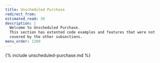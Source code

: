 ```yaml
---
title: Unscheduled Purchase
redirect_from:
estimated_read: 30
description: |
  Welcome to Unscheduled Purchase.
  This section has extented code examples and features that were not
  covered by the other subsections.
menu_order: 1300
---
```


{% include unscheduled-purchase.md %}